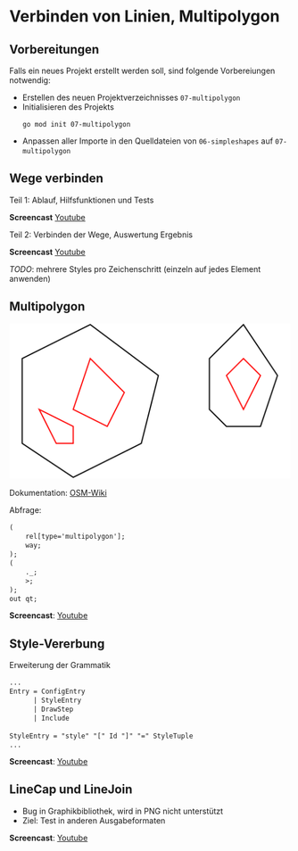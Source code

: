 # Verbinden von Linien, Multipolygon

## Vorbereitungen

Falls ein neues Projekt erstellt werden soll, sind folgende Vorbereiungen
notwendig:

- Erstellen des neuen Projektverzeichnisses `07-multipolygon`
- Initialisieren des Projekts
  ~~~
  go mod init 07-multipolygon
  ~~~
- Anpassen aller Importe in den Quelldateien von `06-simpleshapes`
  auf `07-multipolygon`

## Wege verbinden

Teil 1: Ablauf, Hilfsfunktionen und Tests

**Screencast** [Youtube](https://youtu.be/4rAPhQv60ZI)

Teil 2: Verbinden der Wege, Auswertung Ergebnis

**Screencast** [Youtube](https://youtu.be/GZDkJaBnXzY)

*TODO*: mehrere Styles pro Zeichenschritt (einzeln auf jedes Element anwenden)

## Multipolygon

![OSM-Multipolygon](multipoly.png)

Dokumentation: [OSM-Wiki](https://wiki.openstreetmap.org/wiki/Relation:multipolygon)

Abfrage:

~~~
(
    rel[type='multipolygon'];
    way;
);
(
    ._;
    >;
);
out qt;
~~~

**Screencast**: [Youtube](https://youtu.be/ovUoZHsxcr4)

## Style-Vererbung

Erweiterung der Grammatik

~~~
...
Entry = ConfigEntry
      | StyleEntry
      | DrawStep
      | Include

StyleEntry = "style" "[" Id "]" "=" StyleTuple
...
~~~

**Screencast**: [Youtube](https://youtu.be/6CGrcZ3RR-A)

## LineCap und LineJoin

- Bug in Graphikbibliothek, wird in PNG nicht unterstützt
- Ziel: Test in anderen Ausgabeformaten

**Screencast**: [Youtube](https://youtu.be/vMVpAuu7htw)
